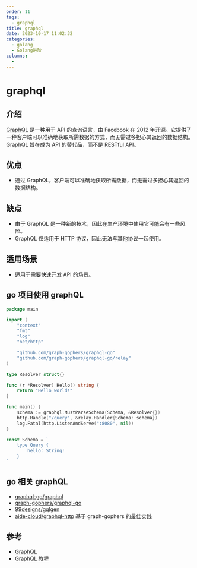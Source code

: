 ```yaml
---
order: 11
tags: 
  - graphql
title: graphql
date: 2023-10-17 11:02:32
categories: 
  - golang
  - Golang进阶
columns: 
  - 
---
```


# graphql

## 介绍

[GraphQL]() 是一种用于 API 的查询语言，由 Facebook 在 2012 年开源。它提供了一种客户端可以准确地获取所需数据的方式，而无需过多担心其返回的数据结构。GraphQL 旨在成为 API 的替代品，而不是 RESTful API。

## 优点

- 通过 GraphQL，客户端可以准确地获取所需数据，而无需过多担心其返回的数据结构。

## 缺点

- 由于 GraphQL 是一种新的技术，因此在生产环境中使用它可能会有一些风险。
- GraphQL 仅适用于 HTTP 协议，因此无法与其他协议一起使用。

## 适用场景

- 适用于需要快速开发 API 的场景。

## go 项目使用 graphQL

```go
package main

import (
    "context"
    "fmt"
    "log"
    "net/http"

    "github.com/graph-gophers/graphql-go"
    "github.com/graph-gophers/graphql-go/relay"
)

type Resolver struct{}

func (r *Resolver) Hello() string {
    return "Hello world!"
}

func main() {
    schema := graphql.MustParseSchema(Schema, &Resolver{})
    http.Handle("/query", &relay.Handler{Schema: schema})
    log.Fatal(http.ListenAndServe(":8080", nil))
}

const Schema = `
    type Query {
        hello: String!
    }
`
```

## go 相关 graphQL

- [graphql-go/graphql](https://github.com/graphql-go/graphql)
- [graph-gophers/graphql-go](https://github.com/graph-gophers/graphql-go)
- [99designs/gqlgen](https://github.com/99designs/gqlgen)
- [aide-cloud/graphql-http](https://github.com/aide-cloud/graphql-http) 基于 graph-gophers 的最佳实践

## 参考

- [GraphQL](https://graphql.org/)
- [GraphQL 教程](https://www.codingdict.com/article/23269)
